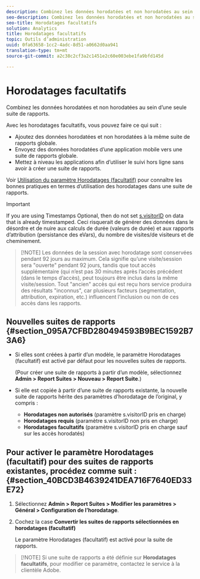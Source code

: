 ```yaml
---
description: Combinez les données horodatées et non horodatées au sein d’une seule suite de rapports.
seo-description: Combinez les données horodatées et non horodatées au sein d’une seule suite de rapports.
seo-title: Horodatages facultatifs
solution: Analytics
title: Horodatages facultatifs
topic: Outils d’administration
uuid: 0fa63658-1cc2-4adc-8d51-a0662d0aa941
translation-type: tm+mt
source-git-commit: a2c38c2cf3a2c1451e2c60e003ebe1fa9bfd145d

---
```



# Horodatages facultatifs

Combinez les données horodatées et non horodatées au sein d’une seule suite de rapports.

Avec les horodatages facultatifs, vous pouvez faire ce qui suit :

* Ajoutez des données horodatées et non horodatées à la même suite de rapports globale.
* Envoyez des données horodatées d’une application mobile vers une suite de rapports globale.
* Mettez à niveau les applications afin d’utiliser le suivi hors ligne sans avoir à créer une suite de rapports.

Voir [Utilisation du paramètre Horodatages (facultatif)](/help/implement/js-implementation/timestamps-overview.md) pour connaître les bonnes pratiques en termes d’utilisation des horodatages dans une suite de rapports.

>[!IMPORTANT]
>
>If you are using Timestamps Optional, then do not set [s.visitorID](https://marketing.adobe.com/resources/help/en_US/sc/implement/visid_custom.html) on data that is already timestamped. Ceci risquerait de générer des données dans le désordre et de nuire aux calculs de durée (valeurs de durée) et aux rapports d’attribution (persistance des eVars), du nombre de visites/de visiteurs et de cheminement.

> [!NOTE] Les données de la session avec horodatage sont conservées pendant 92 jours au maximum. Cela signifie qu’une visite/session sera "ouverte" pendant 92 jours, tandis que tout accès supplémentaire (qui n’est pas 30 minutes après l’accès précédent (dans le temps d’accès), peut toujours être inclus dans la même visite/session. Tout "ancien" accès qui est reçu hors service produira des résultats "inconnus", car plusieurs facteurs (segmentation, attribution, expiration, etc.) influencent l’inclusion ou non de ces accès dans les rapports.

## Nouvelles suites de rapports {#section_095A7CFBD280494593B9BEC1592B73A6}

* Si elles sont créées à partir d’un modèle, le paramètre Horodatages (facultatif) est activé par défaut pour les nouvelles suites de rapports.

   (Pour créer une suite de rapports à partir d’un modèle, sélectionnez **Admin &gt; Report Suites &gt; Nouveau &gt; Report Suite**.)
* Si elle est copiée à partir d’une suite de rapports existante, la nouvelle suite de rapports hérite des paramètres d’horodatage de l’original, y compris :

   * **Horodatages non autorisés** (paramètre s.visitorID pris en charge)
   * **Horodatages requis** (paramètre s.visitorID non pris en charge)
   * **Horodatages facultatifs** (paramètre s.visitorID pris en charge sauf sur les accès horodatés)

## Pour activer le paramètre Horodatages (facultatif) pour des suites de rapports existantes, procédez comme suit : {#section_40BCD3B4639241DEA716F7640ED33E72}

1. Sélectionnez **Admin &gt; Report Suites &gt; Modifier les paramètres &gt; Général &gt; Configuration de l’horodatage**.
1. Cochez la case **Convertir les suites de rapports sélectionnées en horodatages (facultatif)**

   Le paramètre Horodatages (facultatif) est activé pour la suite de rapports.

> [!NOTE] Si une suite de rapports a été définie sur **Horodatages facultatifs**, pour modifier ce paramètre, contactez le service à la clientèle Adobe.

